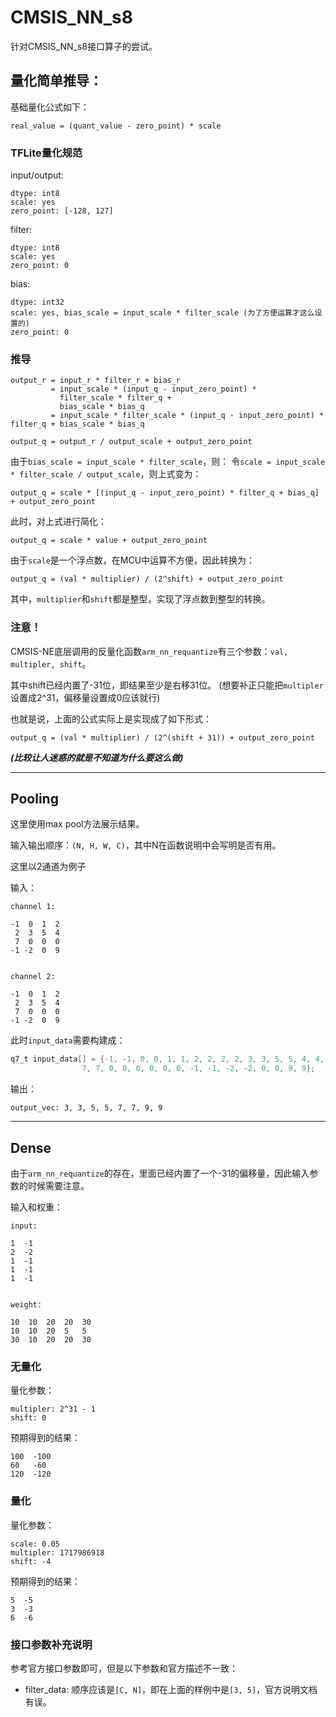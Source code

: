 # CMSIS_NN_s8

针对CMSIS_NN_s8接口算子的尝试。


## 量化简单推导：

基础量化公式如下：
```
real_value = (quant_value - zero_point) * scale
```

### TFLite量化规范
input/output:
```
dtype: int8
scale: yes
zero_point: [-128, 127]
```

filter:
```
dtype: int8
scale: yes
zero_point: 0
```

bias:
```
dtype: int32
scale: yes, bias_scale = input_scale * filter_scale (为了方便运算才这么设置的)
zero_point: 0
```

### 推导
```
output_r = input_r * filter_r + bias_r
         = input_scale * (input_q - input_zero_point) *
           filter_scale * filter_q +
           bias_scale * bias_q
         = input_scale * filter_scale * (input_q - input_zero_point) * filter_q + bias_scale * bias_q

output_q = output_r / output_scale + output_zero_point
```

由于`bias_scale = input_scale * filter_scale`，则：
令`scale = input_scale * filter_scale / output_scale`，则上式变为：
```
output_q = scale * [(input_q - input_zero_point) * filter_q + bias_q] + output_zero_point
```

此时，对上式进行简化：
```
output_q = scale * value + output_zero_point
```

由于`scale`是一个浮点数，在MCU中运算不方便，因此转换为：
```
output_q = (val * multiplier) / (2^shift) + output_zero_point
```

其中，`multiplier`和`shift`都是整型，实现了浮点数到整型的转换。

### 注意！
CMSIS-NE底层调用的反量化函数`arm_nn_requantize`有三个参数：`val, multipler, shift`。

其中shift已经内置了-31位，即结果至少是右移31位。
(想要补正只能把`multipler`设置成2^31，偏移量设置成0应该就行)

也就是说，上面的公式实际上是实现成了如下形式：
```
output_q = (val * multiplier) / (2^(shift + 31)) + output_zero_point
```

***(比较让人迷惑的就是不知道为什么要这么做)***

---------------------------------------

## Pooling

这里使用max pool方法展示结果。

输入输出顺序：`(N, H, W, C)`，其中N在函数说明中会写明是否有用。

这里以2通道为例子

输入：
```
channel 1:

-1  0  1  2
 2  3  5  4
 7  0  0  0
-1 -2  0  9


channel 2:

-1  0  1  2
 2  3  5  4
 7  0  0  0
-1 -2  0  9
```

此时`input_data`需要构建成：
```c
q7_t input_data[] = {-1, -1, 0, 0, 1, 1, 2, 2, 2, 2, 3, 3, 5, 5, 4, 4,
                7, 7, 0, 0, 0, 0, 0, 0, -1, -1, -2, -2, 0, 0, 9, 9};
```

输出：
```
output_vec: 3, 3, 5, 5, 7, 7, 9, 9
```

---------------------------------------

## Dense

由于`arm_nn_requantize`的存在，里面已经内置了一个-31的偏移量，因此输入参数的时候需要注意。

输入和权重：
```
input:

1  -1
2  -2
1  -1
1  -1
1  -1


weight:

10  10  20  20  30
10  10  20  5   5
30  10  20  20  30
```

### 无量化
量化参数：
```
multipler: 2^31 - 1 
shift: 0
```

预期得到的结果：
```
100  -100
60   -60
120  -120
```

### 量化
量化参数：
```
scale: 0.05
multipler: 1717986918 
shift: -4
```

预期得到的结果：
```
5  -5
3  -3
6  -6
```

### 接口参数补充说明

参考官方接口参数即可，但是以下参数和官方描述不一致：

- filter_data: 顺序应该是`[C, N]`，即在上面的样例中是`[3, 5]`，官方说明文档有误。